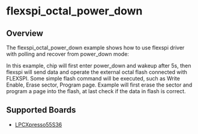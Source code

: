 # flexspi_octal_power_down

## Overview
The flexspi_octal_power_down example shows how to use flexspi driver with polling and recover from power_down mode:

In this example, chip will first enter power_down and wakeup after 5s, then flexspi will send data and operate the external octal flash connected with FLEXSPI. Some simple flash command will be executed, such as Write Enable, Erase sector, Program page.
Example will first erase the sector and program a page into the flash, at last check if the data in flash is correct.

## Supported Boards
- [LPCXpresso55S36](../../../../_boards/lpcxpresso55s36/driver_examples/flexspi/octal/power_down/example_board_readme.md)
